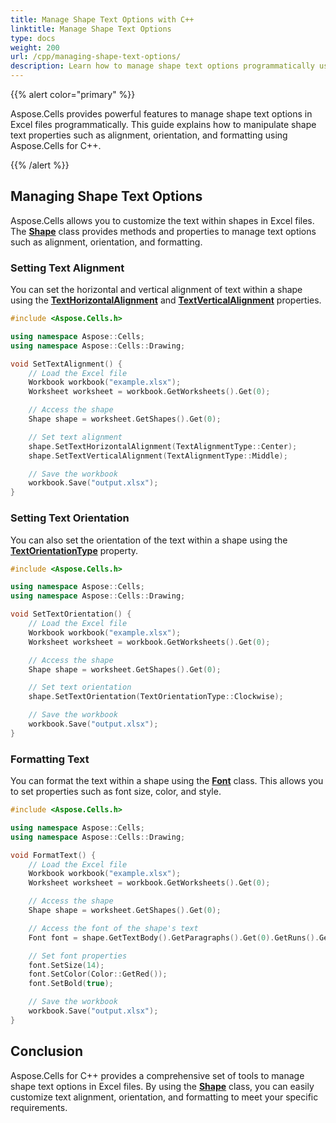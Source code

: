 ```yaml
---
title: Manage Shape Text Options with C++
linktitle: Manage Shape Text Options
type: docs
weight: 200
url: /cpp/managing-shape-text-options/
description: Learn how to manage shape text options programmatically using Aspose.Cells for C++.
---
```


{{% alert color="primary" %}}

Aspose.Cells provides powerful features to manage shape text options in Excel files programmatically. This guide explains how to manipulate shape text properties such as alignment, orientation, and formatting using Aspose.Cells for C++.

{{% /alert %}}

## **Managing Shape Text Options**

Aspose.Cells allows you to customize the text within shapes in Excel files. The [**Shape**](https://reference.aspose.com/cells/cpp/aspose.cells.drawing/shape/) class provides methods and properties to manage text options such as alignment, orientation, and formatting.

### **Setting Text Alignment**
You can set the horizontal and vertical alignment of text within a shape using the [**TextHorizontalAlignment**](https://reference.aspose.com/cells/cpp/aspose.cells.drawing/shape/texthorizontalalignment/) and [**TextVerticalAlignment**](https://reference.aspose.com/cells/cpp/aspose.cells.drawing/shape/textverticalalignment/) properties.

```cpp
#include <Aspose.Cells.h>

using namespace Aspose::Cells;
using namespace Aspose::Cells::Drawing;

void SetTextAlignment() {
    // Load the Excel file
    Workbook workbook("example.xlsx");
    Worksheet worksheet = workbook.GetWorksheets().Get(0);

    // Access the shape
    Shape shape = worksheet.GetShapes().Get(0);

    // Set text alignment
    shape.SetTextHorizontalAlignment(TextAlignmentType::Center);
    shape.SetTextVerticalAlignment(TextAlignmentType::Middle);

    // Save the workbook
    workbook.Save("output.xlsx");
}
```

### **Setting Text Orientation**
You can also set the orientation of the text within a shape using the [**TextOrientationType**](https://reference.aspose.com/cells/cpp/aspose.cells/textorientationtype/) property.

```cpp
#include <Aspose.Cells.h>

using namespace Aspose::Cells;
using namespace Aspose::Cells::Drawing;

void SetTextOrientation() {
    // Load the Excel file
    Workbook workbook("example.xlsx");
    Worksheet worksheet = workbook.GetWorksheets().Get(0);

    // Access the shape
    Shape shape = worksheet.GetShapes().Get(0);

    // Set text orientation
    shape.SetTextOrientation(TextOrientationType::Clockwise);

    // Save the workbook
    workbook.Save("output.xlsx");
}
```

### **Formatting Text**
You can format the text within a shape using the [**Font**](https://reference.aspose.com/cells/cpp/aspose.cells/font/) class. This allows you to set properties such as font size, color, and style.

```cpp
#include <Aspose.Cells.h>

using namespace Aspose::Cells;
using namespace Aspose::Cells::Drawing;

void FormatText() {
    // Load the Excel file
    Workbook workbook("example.xlsx");
    Worksheet worksheet = workbook.GetWorksheets().Get(0);

    // Access the shape
    Shape shape = worksheet.GetShapes().Get(0);

    // Access the font of the shape's text
    Font font = shape.GetTextBody().GetParagraphs().Get(0).GetRuns().Get(0).GetFont();

    // Set font properties
    font.SetSize(14);
    font.SetColor(Color::GetRed());
    font.SetBold(true);

    // Save the workbook
    workbook.Save("output.xlsx");
}
```

## **Conclusion**
Aspose.Cells for C++ provides a comprehensive set of tools to manage shape text options in Excel files. By using the [**Shape**](https://reference.aspose.com/cells/cpp/aspose.cells.drawing/shape/) class, you can easily customize text alignment, orientation, and formatting to meet your specific requirements.